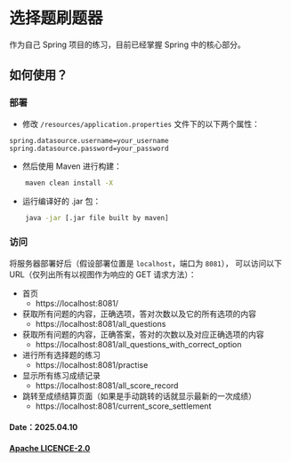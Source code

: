 # 选择题刷题器

作为自己 Spring 项目的练习，目前已经掌握 Spring 中的核心部分。

## 如何使用？

### 部署
- 修改 `/resources/application.properties` 文件下的以下两个属性：

```text
spring.datasource.username=your_username
spring.datasource.password=your_password
```

- 然后使用 Maven 进行构建：
```bash
    maven clean install -X
```

- 运行编译好的 .jar 包：
```bash
    java -jar [.jar file built by maven]
```

### 访问
将服务器部署好后（假设部署位置是 `localhost`，端口为 `8081`），
可以访问以下 URL（仅列出所有以视图作为响应的 GET 请求方法）：

- 首页
  - https://localhost:8081/
- 获取所有问题的内容，正确选项，答对次数以及它的所有选项的内容
  - https://localhost:8081/all_questions
- 获取所有问题的内容，正确答案，答对的次数以及对应正确选项的内容
  - https://localhost:8081/all_questions_with_correct_option
- 进行所有选择题的练习
  - https://localhost:8081/practise
- 显示所有练习成绩记录
  - https://localhost:8081/all_score_record
- 跳转至成绩结算页面（如果是手动跳转的话就显示最新的一次成绩）
  - https://localhost:8081/current_score_settlement

#### Date：2025.04.10
#### [Apache LICENCE-2.0](https://www.apache.org/licenses/LICENSE-2.0)